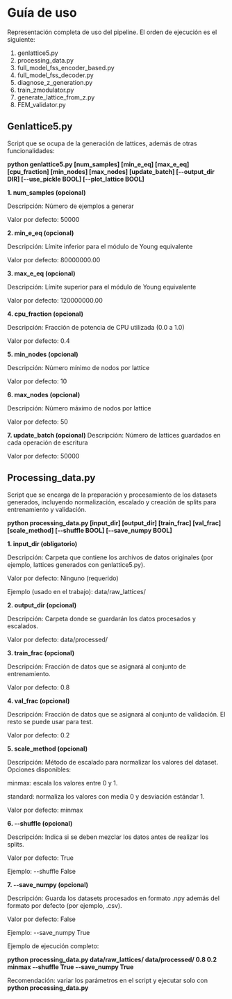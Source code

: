# Guía de uso
Representación completa de uso del pipeline.
El orden de ejecución es el siguiente: 

1. genlattice5.py
2. processing_data.py  
3. full_model_fss_encoder_based.py
4. full_model_fss_decoder.py
5. diagnose_z_generation.py
6. train_zmodulator.py
7. generate_lattice_from_z.py
8. FEM_validator.py


## Genlattice5.py
Script que se ocupa de la generación de lattices, además de otras funcionalidades: 

__python genlattice5.py [num_samples] [min_e_eq] [max_e_eq] [cpu_fraction] [min_nodes] [max_nodes] [update_batch] [--output_dir DIR] [--use_pickle BOOL] 
[--plot_lattice BOOL]__

__1. num_samples (opcional)__
   
Descripción: Número de ejemplos a generar

Valor por defecto: 50000

__2. min_e_eq (opcional)__
   
Descripción: Límite inferior para el módulo de Young equivalente

Valor por defecto: 80000000.00

__3. max_e_eq (opcional)__

Descripción: Límite superior para el módulo de Young equivalente

Valor por defecto: 120000000.00

__4. cpu_fraction (opcional)__

Descripción: Fracción de potencia de CPU utilizada (0.0 a 1.0)

Valor por defecto: 0.4

__5. min_nodes (opcional)__

Descripción: Número mínimo de nodos por lattice

Valor por defecto: 10

__6. max_nodes (opcional)__
 
Descripción: Número máximo de nodos por lattice

Valor por defecto: 50

__7. update_batch (opcional)__
Descripción: Número de lattices guardados en cada operación de escritura

Valor por defecto: 50000

## Processing_data.py

Script que se encarga de la preparación y procesamiento de los datasets generados, incluyendo normalización, escalado y creación de splits para entrenamiento y validación.

__python processing_data.py [input_dir] [output_dir] [train_frac] [val_frac] [scale_method] [--shuffle BOOL] [--save_numpy BOOL]__

__1. input_dir (obligatorio)__

Descripción: Carpeta que contiene los archivos de datos originales (por ejemplo, lattices generados con genlattice5.py).

Valor por defecto: Ninguno (requerido)

Ejemplo (usado en el trabajo): data/raw_lattices/ 

__2. output_dir (opcional)__

Descripción: Carpeta donde se guardarán los datos procesados y escalados.

Valor por defecto: data/processed/

__3. train_frac (opcional)__

Descripción: Fracción de datos que se asignará al conjunto de entrenamiento.

Valor por defecto: 0.8

__4. val_frac (opcional)__

Descripción: Fracción de datos que se asignará al conjunto de validación. El resto se puede usar para test.

Valor por defecto: 0.2

__5. scale_method (opcional)__

Descripción: Método de escalado para normalizar los valores del dataset. Opciones disponibles:

minmax: escala los valores entre 0 y 1.

standard: normaliza los valores con media 0 y desviación estándar 1.

Valor por defecto: minmax

__6. --shuffle (opcional)__

Descripción: Indica si se deben mezclar los datos antes de realizar los splits.

Valor por defecto: True

Ejemplo: --shuffle False

__7. --save_numpy (opcional)__

Descripción: Guarda los datasets procesados en formato .npy además del formato por defecto (por ejemplo, .csv).

Valor por defecto: False

Ejemplo: --save_numpy True

Ejemplo de ejecución completo: 

__python processing_data.py data/raw_lattices/ data/processed/ 0.8 0.2 minmax --shuffle True --save_numpy True__

Recomendación: variar los parámetros en el script y ejecutar solo con __python processing_data.py__


